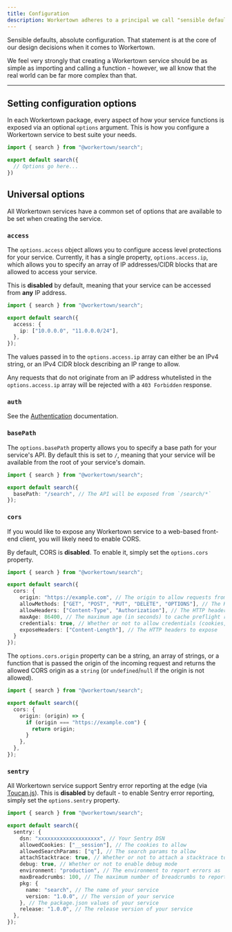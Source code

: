 ```yaml
---
title: Configuration
description: Workertown adheres to a principal we call "sensible defaults, absolute configuration".
---
```


Sensible defaults, absolute configuration. That statement is at the core of our
design decisions when it comes to Workertown.

We feel very strongly that creating a Workertown service should be as simple as
importing and calling a function - however, we all know that the real world can
be far more complex than that.

---

## Setting configuration options

In each Workertown package, every aspect of how your service functions is
exposed via an optional `options` argument. This is how you configure a
Workertown service to best suite your needs.

```typescript
import { search } from "@workertown/search";

export default search({
  // Options go here...
})
```

## Universal options

All Workertown services have a common set of options that are available to be
set when creating the service.

### `access`

The `options.access` object allows you to configure access level protections for
your service. Currently, it has a single property, `options.access.ip`, which
allows you to specify an array of IP addresses/CIDR blocks that are allowed to
access your service.

This is **disabled** by default, meaning that your service can be accessed from
**any** IP address.

```typescript
import { search } from "@workertown/search";

export default search({
  access: {
    ip: ["10.0.0.0", "11.0.0.0/24"],
  },
});
```

The values passed in to the `options.access.ip` array can either be an IPv4
string, or an IPv4 CIDR block describing an IP range to allow.

Any requests that do not originate from an IP address whutelisted in the
`options.access.ip` array will be rejected with a `403 Forbidden` response.

### `auth`

See the [Authentication](/docs/core-concepts/authentication) documentation.

### `basePath`

The `options.basePath` property allows you to specify a base path for your
service's API. By default this is set to `/`, meaning that your service will be
available from the root of your service's domain.

```typescript
import { search } from "@workertown/search";

export default search({
  basePath: "/search", // The API will be exposed from `/search/*`
});
```

### `cors`

If you would like to expose any Workertown service to a web-based front-end
client, you will likely need to enable CORS.

By default, CORS is **disabled**. To enable it, simply set the `options.cors`
property.

```typescript
import { search } from "@workertown/search";

export default search({
  cors: {
    origin: "https://example.com", // The origin to allow requests from
    allowMethods: ["GET", "POST", "PUT", "DELETE", "OPTIONS"], // The HTTP methods to allow
    allowHeaders: ["Content-Type", "Authorization"], // The HTTP headers to allow
    maxAge: 86400, // The maximum age (in seconds) to cache preflight requests
    credentials: true, // Whether or not to allow credentials (cookies, etc)
    exposeHeaders: ["Content-Length"], // The HTTP headers to expose
  }
});
```

The `options.cors.origin` property can be a string, an array of strings, or a
function that is passed the origin of the incoming request and returns the 
allowed CORS origin as a `string` (or `undefined`/`null` if the origin is not
allowed).

```typescript
import { search } from "@workertown/search";

export default search({
  cors: {
    origin: (origin) => {
      if (origin === "https://example.com") {
        return origin;
      }
    },
  },
});
```

### `sentry`

All Workertown service support Sentry error reporting at the edge (via
[Toucan.js](https://github.com/robertcepa/toucan-js)). This is **disabled** by
default - to enable Sentry error reporting, simply set the `options.sentry`
property.

```typescript
import { search } from "@workertown/search";

export default search({
  sentry: {
    dsn: "xxxxxxxxxxxxxxxxxxxx", // Your Sentry DSN
    allowedCookies: ["__session"], // The cookies to allow
    allowedSearchParams: ["q"], // The search params to allow
    attachStacktrace: true, // Whether or not to attach a stacktrace to errors
    debug: true, // Whether or not to enable debug mode
    environment: "production", // The environment to report errors as
    maxBreadcrumbs: 100, // The maximum number of breadcrumbs to report
    pkg: {
      name: "search", // The name of your service
      version: "1.0.0", // The version of your service
    }, // The package.json values of your service
    release: "1.0.0", // The release version of your service
  },
});
```

